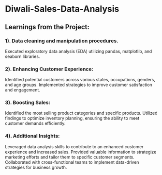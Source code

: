 # Diwali-Sales-Data-Analysis
## Learnings from the Project:

### 1). Data cleaning and manipulation procedures.
Executed exploratory data analysis (EDA) utilizing pandas, matplotlib, and seaborn libraries.

### 2). Enhancing Customer Experience:

Identified potential customers across various states, occupations, genders, and age groups.
Implemented strategies to improve customer satisfaction and engagement.

### 3). Boosting Sales:

Identified the most selling product categories and specific products.
Utilized findings to optimize inventory planning, ensuring the ability to meet customer demands efficiently.

### 4). Additional Insights:

Leveraged data analysis skills to contribute to an enhanced customer experience and increased sales.
Provided valuable information to strategize marketing efforts and tailor them to specific customer segments.
Collaborated with cross-functional teams to implement data-driven strategies for business growth.

